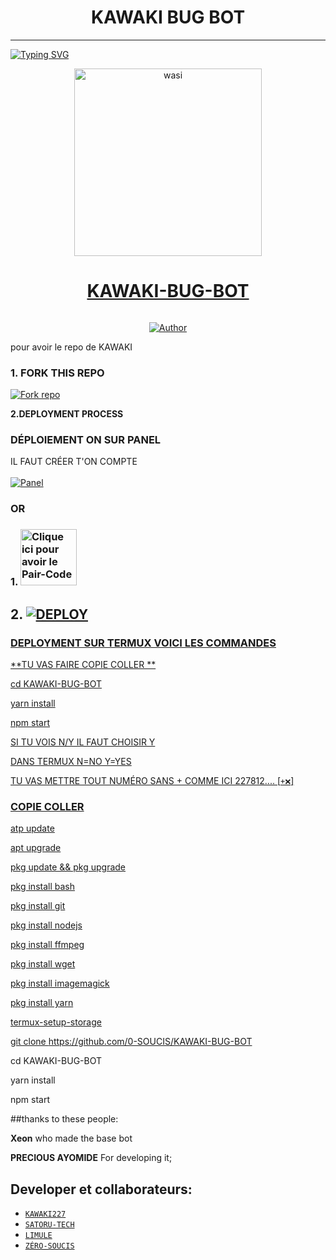 <h1 align="center"> KAWAKI BUG BOT </h1>
<p align="center">  
  
***
  
<a href="https://git.io/typing-svg"><img src="https://readme-typing-svg.demolab.com?font=Black+Ops+One&size=50&pause=1000&color=1BAFBAFF&center=true&width=910&height=100&lines=MERCI D'AVOIR CHOISI ;KAWAKI-BUG-BOT;WHATSAPP+BUG+BOT; CRÉER+PAR+KAWAKI+227;RELEASED+06.09.2024" alt="Typing SVG" /></a>
  </p>

  <p align="center">  
  <a href="https://chat.whatsapp.com/JJKW5HQonJfKowoOBHi2Za">
    <img alt="wasi" height="300" src="https://telegra.ph/file/3a21bf26bedef7966fd74.jpg">
    <h1 align="center">KAWAKI-BUG-BOT</h1>
  </a>
</p>
<img alt="KAWAKI" width="0" height="0" src="https://telegra.ph/file/f0bad9ace08c59356027d.mp4">
<p align="center">
<p align="center">
<a href="https://github.com/0-SOUCIS/KAWAKI-BUG-BOT"><img title="Author" src="https://img.shields.io/badge/KAWAKI_BUG-BOT-black?style=for-the-badge&logo=github"></a>


   
   

pour avoir le repo de KAWAKI
### 1. FORK THIS REPO

<a href='https://github.com/0-SOUCIS/KAWAKI-BUG-BOT/fork' target="_blank"><img alt='Fork repo' src='https://img.shields.io/badge/Fork This Repo-black?style=for-the-badge&logo=git&logoColor=white'/></a>
   


 **2.DEPLOYMENT PROCESS**
### DÉPLOIEMENT ON SUR PANEL
IL FAUT CRÉER T'ON COMPTE  
    <br>
    <a href='https://bot-hosting.net/?aff=1264676029318955030' target="_blank"><img alt='Panel' src='https://img.shields.io/badge/-Deploy-red?style=for-the-badge&logo=panel&logoColor=white'/></a>

### OR
### 1. <a href="https://prexzyvillasession.onrender.com/"><img src="https://img.shields.io/badge/PAIR_CODE-green" alt="Clique ici pour avoir le Pair-Code" width="90"></a>

## 2. <a href='https://dashboard.render.com/web/new' target="_blank"><img alt='DEPLOY' src='https://img.shields.io/badge/-Deploy on render-black?style=for-the-badge&logo=render&logoColor=white'/>

### DEPLOYMENT SUR TERMUX VOICI LES COMMANDES 

**TU VAS FAIRE COPIE COLLER **





cd KAWAKI-BUG-BOT

yarn install
   
npm start


SI TU VOIS N/Y IL FAUT CHOISIR Y

DANS TERMUX 
N=NO
Y=YES


TU VAS METTRE TOUT NUMÉRO SANS +
COMME ICI 227812....   [`+❌`]

### COPIE COLLER

atp update
   
apt upgrade

pkg update && pkg upgrade

pkg install bash

 pkg install git

 pkg install nodejs

pkg install ffmpeg

pkg install wget

pkg install imagemagick

 pkg install yarn

termux-setup-storage

git clone https://github.com/0-SOUCIS/KAWAKI-BUG-BOT

 cd KAWAKI-BUG-BOT
 
 yarn install
 
 npm start


##thanks to these people:

   **Xeon** who made the base bot

   **PRECIOUS AYOMIDE** For developing it; <br>


## Developer et collaborateurs:

- [`KAWAKI227`](https://github.com/kawaki227)
- [`SATORU-TECH`](https://github.com/SatoruTech)
- [`LIMULE`](https://github.com/Limule3650)
- [`ZÉRO-SOUCIS`](https://github.com/0-SOUCIS)
